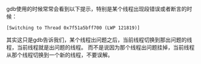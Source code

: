 gdb使用的时候常常会看到以下提示，特别是某个线程出现段错误或者断言的时候：
```
[Switching to Thread 0x7f51a5bff700 (LWP 121819)]
```
其实这只是gdb告诉我们，某个线程出问题之后，当前线程切换到那出问题的线程，当前线程就是出问题的线程。
而不是说因为那个线程出问题挂掉，当前线程从那个线程切换到一个新的线程，不要误解。
